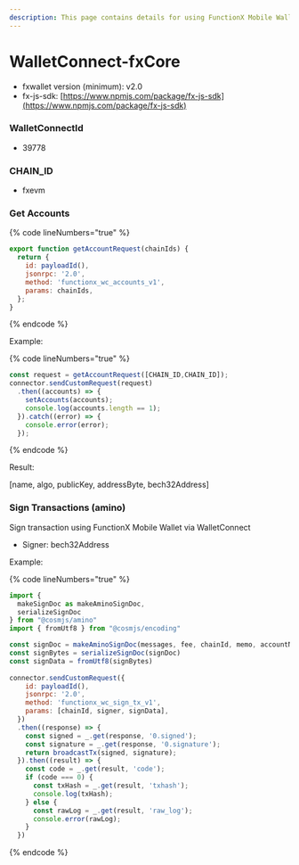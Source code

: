 ```yaml
---
description: This page contains details for using FunctionX Mobile Wallet via WalletConnect
---
```


# WalletConnect-fxCore

* fxwallet version (minimum): v2.0
* fx-js-sdk: [https://www.npmjs.com/package/fx-js-sdk](https://www.npmjs.com/package/fx-js-sdk)

### WalletConnectId

* 39778

### CHAIN\_ID

* fxevm

### Get Accounts

{% code lineNumbers="true" %}
```javascript
export function getAccountRequest(chainIds) {
  return {
    id: payloadId(),
    jsonrpc: '2.0',
    method: 'functionx_wc_accounts_v1',
    params: chainIds,
  };
}
```
{% endcode %}

Example:

{% code lineNumbers="true" %}
```javascript
const request = getAccountRequest([CHAIN_ID,CHAIN_ID]);
connector.sendCustomRequest(request)
  .then((accounts) => {
    setAccounts(accounts);
    console.log(accounts.length == 1);
  }).catch((error) => {
    console.error(error);
  });
```
{% endcode %}

Result:

\[name, algo, publicKey, addressByte, bech32Address]

### Sign Transactions (amino)

Sign transaction using FunctionX Mobile Wallet via WalletConnect

* Signer: bech32Address

Example:

{% code lineNumbers="true" %}
```javascript
import {
  makeSignDoc as makeAminoSignDoc,
  serializeSignDoc
} from "@cosmjs/amino"
import { fromUtf8 } from "@cosmjs/encoding"

const signDoc = makeAminoSignDoc(messages, fee, chainId, memo, accountNumber, sequence)
const signBytes = serializeSignDoc(signDoc)
const signData = fromUtf8(signBytes)
     
connector.sendCustomRequest({
    id: payloadId(),
    jsonrpc: '2.0',
    method: 'functionx_wc_sign_tx_v1',
    params: [chainId, signer, signData],
  })
  .then((response) => {
    const signed = _.get(response, '0.signed');
    const signature = _.get(response, '0.signature');
    return broadcastTx(signed, signature);
  }).then((result) => {
    const code = _.get(result, 'code');
    if (code === 0) {
      const txHash = _.get(result, 'txhash');
      console.log(txHash);
    } else {
      const rawLog = _.get(result, 'raw_log');
      console.error(rawLog);
    }
  })
```
{% endcode %}
